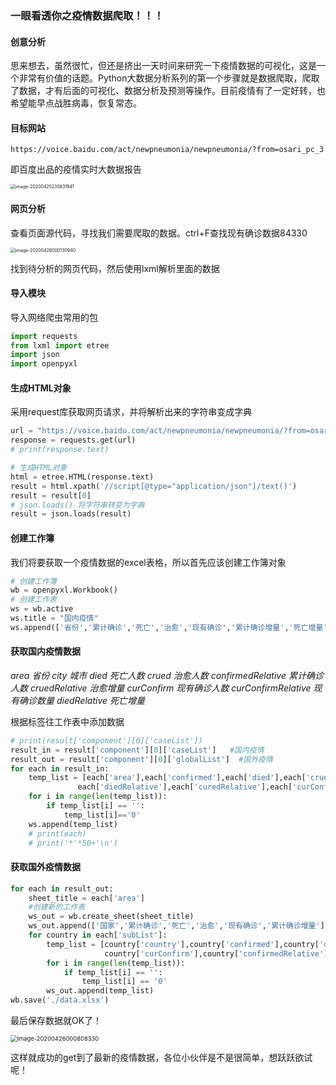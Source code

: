 ### 一眼看透你之疫情数据爬取！！！

#### 创意分析

思来想去，虽然很忙，但还是挤出一天时间来研究一下疫情数据的可视化，这是一个非常有价值的话题。Python大数据分析系列的第一个步骤就是数据爬取，爬取了数据，才有后面的可视化、数据分析及预测等操作。目前疫情有了一定好转，也希望能早点战胜病毒，恢复常态。

#### 目标网站

```
https://voice.baidu.com/act/newpneumonia/newpneumonia/?from=osari_pc_3
```

即百度出品的疫情实时大数据报告

<img src="C:\Users\HUAWEI\AppData\Roaming\Typora\typora-user-images\image-20200425235831941.png" alt="image-20200425235831941" style="zoom:50%;" />



#### 网页分析

查看页面源代码，寻找我们需要爬取的数据。ctrl+F查找现有确诊数据84330

<img src="C:\Users\HUAWEI\AppData\Roaming\Typora\typora-user-images\image-20200426000130940.png" alt="image-20200426000130940" style="zoom:50%;" />

找到待分析的网页代码，然后使用lxml解析里面的数据

#### 导入模块

导入网络爬虫常用的包

```python
import requests
from lxml import etree
import json
import openpyxl
```

#### 生成HTML对象

采用request库获取网页请求，并将解析出来的字符串变成字典

```python
url = "https://voice.baidu.com/act/newpneumonia/newpneumonia/?from=osari_pc_3"
response = requests.get(url)
# print(response.text)

# 生成HTML对象
html = etree.HTML(response.text)
result = html.xpath('//script[@type="application/json"]/text()')
result = result[0]
# json.loads() 将字符串转变为字典
result = json.loads(result)
```

#### 创建工作簿

我们将要获取一个疫情数据的excel表格，所以首先应该创建工作簿对象

```python
# 创建工作簿
wb = openpyxl.Workbook()
# 创建工作表
ws = wb.active
ws.title = "国内疫情"
ws.append(['省份','累计确诊','死亡','治愈','现有确诊','累计确诊增量','死亡增量','治愈增量','现有确诊增量'])
```

#### 获取国内疫情数据

*area   省份*
*city   城市*
*died   死亡人数*
*crued  治愈人数*
*confirmedRelative  累计确诊人数*
*cruedRelative   治愈增量*
*curConfirm   现有确诊人数*
*curConfirmRelative  现有确诊数量*
*diedRelative  死亡增量*

根据标签往工作表中添加数据

```python
# print(result['component'][0]['caseList'])
result_in = result['component'][0]['caseList']   #国内疫情
result_out = result['component'][0]['globalList']  #国外疫情
for each in result_in:
    temp_list = [each['area'],each['confirmed'],each['died'],each['crued'],each['curConfirm'],each['confirmedRelative'],
               each['diedRelative'],each['curedRelative'],each['curConfirmRelative']]
    for i in range(len(temp_list)):
        if temp_list[i] == '':
            temp_list[i]=='0'
    ws.append(temp_list)
    # print(each)
    # print('*'*50+'\n')
```

#### 获取国外疫情数据

```python
for each in result_out:
    sheet_title = each['area']
    #创建新的工作表
    ws_out = wb.create_sheet(sheet_title)
    ws_out.append(['国家','累计确诊','死亡','治愈','现有确诊','累计确诊增量'])
    for country in each['subList']:
        temp_list = [country['country'],country['confirmed'],country['died'],country['crued'],
                     country['curConfirm'],country['confirmedRelative']]
        for i in range(len(temp_list)):
            if temp_list[i] == '':
                temp_list[i] == '0'
        ws_out.append(temp_list)
wb.save('./data.xlsx')
```

最后保存数据就OK了！

<img src="C:\Users\HUAWEI\AppData\Roaming\Typora\typora-user-images\image-20200426000808330.png" alt="image-20200426000808330" style="zoom:67%;" />



这样就成功的get到了最新的疫情数据，各位小伙伴是不是很简单，想跃跃欲试呢！